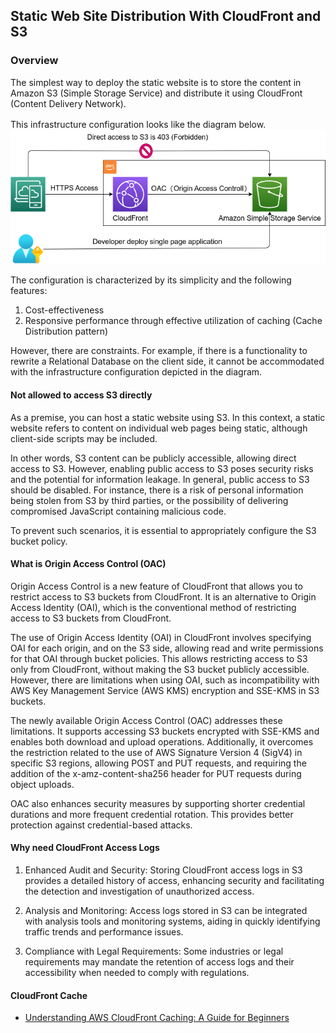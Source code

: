 ## Static Web Site Distribution With CloudFront and S3
### Overview
The simplest way to deploy the static website is to store the content in Amazon S3 (Simple Storage Service) and distribute it using CloudFront (Content Delivery Network).
  
This infrastructure configuration looks like the diagram below.　　
![./s3_cloudfront.png](./s3_cloudfront.png)

The configuration is characterized by its simplicity and the following features:

1. Cost-effectiveness
2. Responsive performance through effective utilization of caching (Cache Distribution pattern)
   
However, there are constraints. For example, if there is a functionality to rewrite a Relational Database on the client side, it cannot be accommodated with the infrastructure configuration depicted in the diagram.


#### Not allowed to access S3 directly
As a premise, you can host a static website using S3. In this context, a static website refers to content on individual web pages being static, although client-side scripts may be included.
  
In other words, S3 content can be publicly accessible, allowing direct access to S3. However, enabling public access to S3 poses security risks and the potential for information leakage. In general, public access to S3 should be disabled. For instance, there is a risk of personal information being stolen from S3 by third parties, or the possibility of delivering compromised JavaScript containing malicious code.
  
To prevent such scenarios, it is essential to appropriately configure the S3 bucket policy.

#### What is Origin Access Control (OAC)
Origin Access Control is a new feature of CloudFront that allows you to restrict access to S3 buckets from CloudFront. It is an alternative to Origin Access Identity (OAI), which is the conventional method of restricting access to S3 buckets from CloudFront.
  
The use of Origin Access Identity (OAI) in CloudFront involves specifying OAI for each origin, and on the S3 side, allowing read and write permissions for that OAI through bucket policies. This allows restricting access to S3 only from CloudFront, without making the S3 bucket publicly accessible. However, there are limitations when using OAI, such as incompatibility with AWS Key Management Service (AWS KMS) encryption and SSE-KMS in S3 buckets.
  
The newly available Origin Access Control (OAC) addresses these limitations. It supports accessing S3 buckets encrypted with SSE-KMS and enables both download and upload operations. Additionally, it overcomes the restriction related to the use of AWS Signature Version 4 (SigV4) in specific S3 regions, allowing POST and PUT requests, and requiring the addition of the x-amz-content-sha256 header for PUT requests during object uploads.

OAC also enhances security measures by supporting shorter credential durations and more frequent credential rotation. This provides better protection against credential-based attacks.

#### Why need CloudFront Access Logs
1. Enhanced Audit and Security: Storing CloudFront access logs in S3 provides a detailed history of access, enhancing security and facilitating the detection and investigation of unauthorized access.

2. Analysis and Monitoring: Access logs stored in S3 can be integrated with analysis tools and monitoring systems, aiding in quickly identifying traffic trends and performance issues.

3. Compliance with Legal Requirements: Some industries or legal requirements may mandate the retention of access logs and their accessibility when needed to comply with regulations.

#### CloudFront Cache
- [Understanding AWS CloudFront Caching: A Guide for Beginners](https://aws.plainenglish.io/understanding-aws-cloudfront-caching-a-guide-for-beginners-ce0169d3c724)